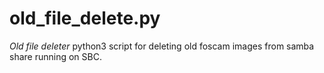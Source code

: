 # old_file_delete.py

*Old file deleter*
python3 script for deleting old foscam images from samba share running on SBC.
